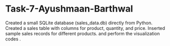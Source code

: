 # Task-7-Ayushmaan-Barthwal
Created a small SQLite database (sales_data.db) directly from Python.  Created a sales table with columns for product, quantity, and price.  Inserted sample sales records for different products. and perform the visualization codes .
